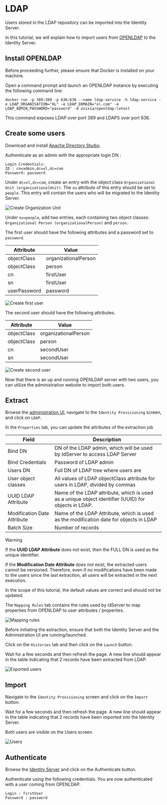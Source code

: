 # LDAP

Users stored in the LDAP repository can be imported into the Identity Server.

In this tutorial, we will explain how to import users from [OPENLDAP](https://www.openldap.org/) to the Identity Server.

## Install OPENLDAP

Before proceeding further, please ensure that Docker is installed on your machine.

Open a command prompt and launch an OPENLDAP instance by executing the following command line:

```
docker run -p 389:389 -p 636:636 --name ldap-service -h ldap-service -e LDAP_ORGANISATION="XL" -e LDAP_DOMAIN="xl.com" -e LDAP_ADMIN_PASSWORD="password" -d osixia/openldap:latest
```

This command exposes LDAP over port 389 and LDAPS over port 636.

## Create some users

Download and install [Apache Directory Studio](https://directory.apache.org/studio/downloads.html).

Authenticate as an admin with the appropriate login DN :

```
Login Credentials:
ID : cn=admin,dc=xl,dc=com
Password: password
```


Under `dc=xl,dc=com`, create an entry with the object class `Organizational Unit (organizationalUnit)`.
The `ou` attribute of this entry should be set to `people`. 
This entry will contain the users who will be migrated to the Identity Server.

![Create Organization Unit](images/ldap-1.png)


Under `ou=people`, add two entries, each containing two object classes: `Organizational Person (organizationalPerson)` and `person`.

The first user should have the following attributes and a password set to `password`.


| Attribute    | Value                |
| ------------ | -------------------- |
| objectClass  | organizationalPerson |
| objectClass  | person               |
| cn           | firstUser            |
| sn           | firstUser            |
| userPassword | password            |

![Create first user](images/ldap-2.png)

The second user should have the following attributes.

| Attribute   | Value                |
| ----------- | -------------------- |
| objectClass | organizationalPerson |
| objectClass | person               |
| cn          | secondUser           |
| sn          | secondUser           |

![Create second user](images/ldap-3.png)

Now that there is an up and running OPENLDAP server with two users, you can utilize the administration website to import both users.

## Extract

Browse the [administration UI](http://localhost:5002), navigate to the `Identity Provisioning` screen, and click on `LDAP`.


In the `Properties` tab, you can update the attributes of the extraction job

| Field                       | Description                                                                                         |
| --------------------------- | --------------------------------------------------------------------------------------------------- |
| Bind DN                     | DN of the LDAP admin, which will be used by IdServer to access LDAP Server                          |
| Bind Credentials            | Password of LDAP admin                                                                              |
| Users DN                    | Full DN of LDAP tree where users are                                                                |
| User object classes         | All values of LDAP objectClass attribute for users in LDAP, divided by commas                       |
| UUID LDAP Attribute         | Name of the LDAP attribute, which is used as a unique object identifier (UUID) for objects in LDAP. |
| Modification Date Attribute | Name of the LDAP Attribute, which is used as the modification date for objects in LDAP              |
| Batch Size                  | Number of records                                                                                   |

> [!WARNING]
> If the **UUID LDAP Attribute** does not exist, then the FULL DN is used as the unique identifier.
>
> If the **Modification Date Attribute** does not exist, the extracted users cannot be versioned. Therefore, even if no modifications have been made to the users since the last extraction, all users will be extracted in the next execution.

In the scope of this tutorial, the default values are correct and should not be updated.


The `Mapping Rules` tab contains the rules used by IdServer to map properties from OPENLDAP to user attributes / properties.

![Mapping rules](images/ldap-4.png)

Before initiating the extraction, ensure that both the Identity Server and the Administration UI are running/launched.


Click on the `Histories` tab and then click on the `Launch` button.

Wait for a few seconds and then refresh the page. A new line should appear in the table indicating that 2 records have been extracted from LDAP.

![Exported users](images/ldap-5.png)

## Import


Navigate to the `Identity Provisioning` screen and click on the `Import` button.

Wait for a few seconds and then refresh the page. A new line should appear in the table indicating that 2 records have been imported into the Identity Server.

Both users are visible on the Users screen.

![Users](images/ldap-6.png)

## Authenticate


Browse the [Identity Server](https://localhost:5001/master) and click on the Authenticate button.

Authenticate using the following credentials. You are now authenticated with a user coming from OPENLDAP.

```
Login : firstUser
Password : password
```